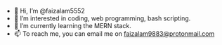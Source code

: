 - 👋 Hi, I’m @faizalam5552
- 👀 I’m interested in coding, web programming, bash scripting.
- 🌱 I’m currently learning the MERN stack.
- 📫 To reach me, you can email me on faizalam9883@protonmail.com

<!---
faizalam5552/faizalam5552 is a ✨ special ✨ repository because its `README.md` (this file) appears on your GitHub profile.
You can click the Preview link to take a look at your changes.
--->
